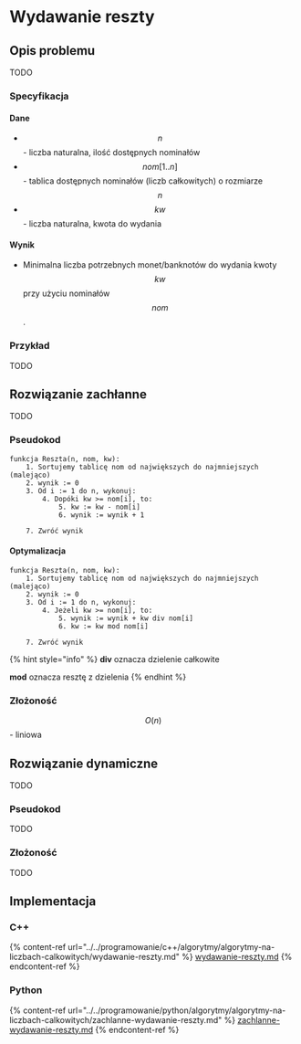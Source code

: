 # Wydawanie reszty

## Opis problemu

TODO

### Specyfikacja

#### Dane

* $$n$$ - liczba naturalna, ilość dostępnych nominałów
* $$nom[1..n]$$ - tablica dostępnych nominałów (liczb całkowitych) o rozmiarze $$n$$ 
* $$kw$$ - liczba naturalna, kwota do wydania

#### Wynik

* Minimalna liczba potrzebnych monet/banknotów do wydania kwoty $$kw$$ przy użyciu nominałów $$nom$$.

### Przykład

TODO

## Rozwiązanie zachłanne

TODO

### Pseudokod

```
funkcja Reszta(n, nom, kw):
    1. Sortujemy tablicę nom od największych do najmniejszych (malejąco)
    2. wynik := 0
    3. Od i := 1 do n, wykonuj:
        4. Dopóki kw >= nom[i], to:
            5. kw := kw - nom[i]
            6. wynik := wynik + 1
            
    7. Zwróć wynik
```

#### Optymalizacja

```
funkcja Reszta(n, nom, kw):
    1. Sortujemy tablicę nom od największych do najmniejszych (malejąco)
    2. wynik := 0
    3. Od i := 1 do n, wykonuj:
        4. Jeżeli kw >= nom[i], to:
            5. wynik := wynik + kw div nom[i]
            6. kw := kw mod nom[i]
            
    7. Zwróć wynik
```

{% hint style="info" %}
**div** oznacza dzielenie całkowite

**mod** oznacza resztę z dzielenia
{% endhint %}

### Złożoność

$$O(n)$$ - liniowa

## Rozwiązanie dynamiczne

TODO

### Pseudokod

TODO

### Złożoność

TODO

## Implementacja

### C++

{% content-ref url="../../programowanie/c++/algorytmy/algorytmy-na-liczbach-calkowitych/wydawanie-reszty.md" %}
[wydawanie-reszty.md](../../programowanie/c++/algorytmy/algorytmy-na-liczbach-calkowitych/wydawanie-reszty.md)
{% endcontent-ref %}

### Python

{% content-ref url="../../programowanie/python/algorytmy/algorytmy-na-liczbach-calkowitych/zachlanne-wydawanie-reszty.md" %}
[zachlanne-wydawanie-reszty.md](../../programowanie/python/algorytmy/algorytmy-na-liczbach-calkowitych/zachlanne-wydawanie-reszty.md)
{% endcontent-ref %}
